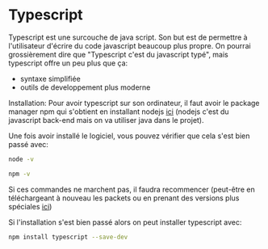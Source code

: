 # Typescript

Typescript est une surcouche de java script. Son but est de permettre à l'utilisateur d'écrire du code javascript beaucoup plus propre.
On pourrai grossièrement dire que "Typescript c'est du javascript typé", mais typescript offre un peu plus que ça:

- syntaxe simplifiée
- outils de developpement plus moderne


Installation:
Pour avoir typescript sur son ordinateur, il faut avoir le package manager npm qui s'obtient en installant nodejs [ici](https://nodejs.org/en/) (nodejs c'est du javascript back-end mais on va utiliser java dans le projet).

Une fois avoir installé le logiciel, vous pouvez vérifier que cela s'est bien passé avec:

```bash
node -v
```

```bash
npm -v
```

Si ces commandes ne marchent pas, il faudra recommencer (peut-être en téléchargeant à nouveau les packets ou en prenant des versions plus spéciales [ici](https://nodejs.org/en/download/))

Si l'installation s'est bien passé alors on peut installer typescript avec:

```bash
npm install typescript --save-dev
```

